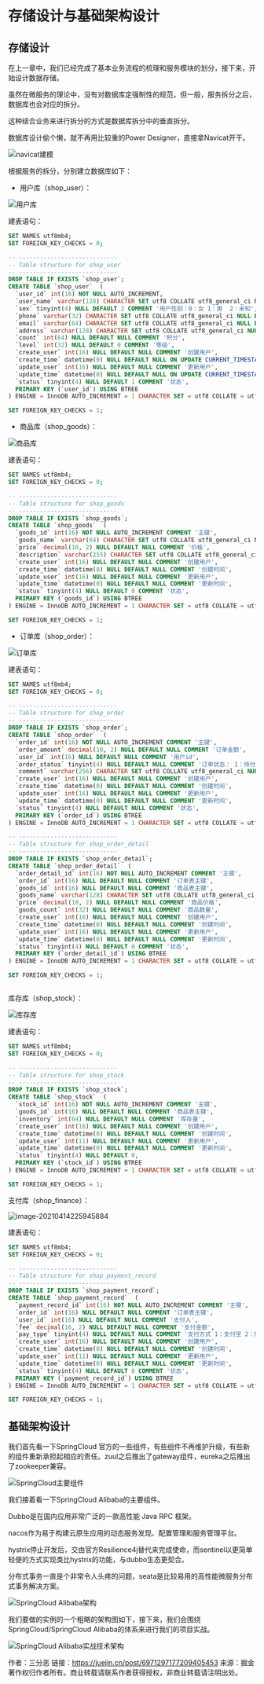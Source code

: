 # 存储设计与基础架构设计

## 存储设计

在上一章中，我们已经完成了基本业务流程的梳理和服务模块的划分，接下来，开始设计数据存储。

虽然在微服务的理论中，没有对数据库定强制性的规范，但一般，服务拆分之后，数据库也会对应的拆分。

这种结合业务来进行拆分的方式是数据库拆分中的垂直拆分。

数据库设计偷个懒，就不再用比较重的Power Designer，直接拿Navicat开干。

![navicat建模](https://gitee.com/wuyilong/picture-bed/raw/master/img/4b33b53f5a61450d9f6c5b97def0a4e4~tplv-k3u1fbpfcp-watermark.png)

根据服务的拆分，分别建立数据库如下：

- 用户库（shop_user）：

![用户库](https://gitee.com/wuyilong/picture-bed/raw/master/img/5bc6c194c1eb4433b1c69a14e43197ca~tplv-k3u1fbpfcp-watermark.png)

建表语句：

```sql
SET NAMES utf8mb4;
SET FOREIGN_KEY_CHECKS = 0;

-- ----------------------------
-- Table structure for shop_user
-- ----------------------------
DROP TABLE IF EXISTS `shop_user`;
CREATE TABLE `shop_user`  (
  `user_id` int(16) NOT NULL AUTO_INCREMENT,
  `user_name` varchar(128) CHARACTER SET utf8 COLLATE utf8_general_ci NULL DEFAULT NULL COMMENT '用户名',
  `sex` tinyint(4) NULL DEFAULT 2 COMMENT '用户性别：0：女 1：男  2：未知',
  `phone` varchar(32) CHARACTER SET utf8 COLLATE utf8_general_ci NULL DEFAULT NULL COMMENT '手机号',
  `email` varchar(64) CHARACTER SET utf8 COLLATE utf8_general_ci NULL DEFAULT NULL COMMENT '邮箱',
  `address` varchar(128) CHARACTER SET utf8 COLLATE utf8_general_ci NULL DEFAULT NULL COMMENT '地址',
  `count` int(64) NULL DEFAULT NULL COMMENT '积分',
  `level` int(32) NULL DEFAULT 0 COMMENT '等级',
  `create_user` int(16) NULL DEFAULT NULL COMMENT '创建用户',
  `create_time` datetime(0) NULL DEFAULT NULL ON UPDATE CURRENT_TIMESTAMP(0) COMMENT '创建时间',
  `update_user` int(16) NULL DEFAULT NULL COMMENT '更新用户',
  `update_time` datetime(0) NULL DEFAULT NULL ON UPDATE CURRENT_TIMESTAMP(0) COMMENT '更新时间',
  `status` tinyint(4) NULL DEFAULT 1 COMMENT '状态',
  PRIMARY KEY (`user_id`) USING BTREE
) ENGINE = InnoDB AUTO_INCREMENT = 1 CHARACTER SET = utf8 COLLATE = utf8_general_ci COMMENT = '用户表' ROW_FORMAT = Dynamic;

SET FOREIGN_KEY_CHECKS = 1;


```

- 商品库（shop_goods）：

![商品库](https://gitee.com/wuyilong/picture-bed/raw/master/img/cacf7f87cbcb4418bc69f5e1e0149f49~tplv-k3u1fbpfcp-watermark.png)

建表语句：

```sql
SET NAMES utf8mb4;
SET FOREIGN_KEY_CHECKS = 0;

-- ----------------------------
-- Table structure for shop_goods
-- ----------------------------
DROP TABLE IF EXISTS `shop_goods`;
CREATE TABLE `shop_goods`  (
  `goods_id` int(16) NOT NULL AUTO_INCREMENT COMMENT '主键',
  `goods_name` varchar(64) CHARACTER SET utf8 COLLATE utf8_general_ci NULL DEFAULT NULL COMMENT '商品名称',
  `price` decimal(10, 2) NULL DEFAULT NULL COMMENT '价格',
  `description` varchar(255) CHARACTER SET utf8 COLLATE utf8_general_ci NULL DEFAULT NULL COMMENT '商品介绍',
  `create_user` int(16) NULL DEFAULT NULL COMMENT '创建用户',
  `create_time` datetime(0) NULL DEFAULT NULL COMMENT '创建时间',
  `update_user` int(16) NULL DEFAULT NULL COMMENT '更新用户',
  `update_time` datetime(0) NULL DEFAULT NULL COMMENT '更新时间',
  `status` tinyint(4) NULL DEFAULT 0 COMMENT '状态',
  PRIMARY KEY (`goods_id`) USING BTREE
) ENGINE = InnoDB AUTO_INCREMENT = 1 CHARACTER SET = utf8 COLLATE = utf8_general_ci ROW_FORMAT = Dynamic;

SET FOREIGN_KEY_CHECKS = 1;

```

- 订单库（shop_order）：

![订单库](https://gitee.com/wuyilong/picture-bed/raw/master/img/1844f7b1028d402b953fcd0bafc06a75~tplv-k3u1fbpfcp-watermark.png)

建表语句：

```sql
SET NAMES utf8mb4;
SET FOREIGN_KEY_CHECKS = 0;

-- ----------------------------
-- Table structure for shop_order
-- ----------------------------
DROP TABLE IF EXISTS `shop_order`;
CREATE TABLE `shop_order`  (
  `order_id` int(16) NOT NULL AUTO_INCREMENT COMMENT '主键',
  `order_amount` decimal(10, 2) NULL DEFAULT NULL COMMENT '订单金额',
  `user_id` int(16) NULL DEFAULT NULL COMMENT '用户id',
  `order_status` tinyint(4) NULL DEFAULT NULL COMMENT '订单状态： 1：待付款  2：已支付 3：已发货 4：已完成 5：已关闭',
  `comment` varchar(256) CHARACTER SET utf8 COLLATE utf8_general_ci NULL DEFAULT NULL COMMENT '评价',
  `create_user` int(16) NULL DEFAULT NULL COMMENT '创建用户',
  `create_time` datetime(0) NULL DEFAULT NULL COMMENT '创建时间',
  `update_user` int(16) NULL DEFAULT NULL COMMENT '更新用户',
  `update_time` datetime(0) NULL DEFAULT NULL COMMENT '更新时间',
  `status` tinyint(4) NULL DEFAULT NULL COMMENT '状态',
  PRIMARY KEY (`order_id`) USING BTREE
) ENGINE = InnoDB AUTO_INCREMENT = 1 CHARACTER SET = utf8 COLLATE = utf8_general_ci ROW_FORMAT = Dynamic;

-- ----------------------------
-- Table structure for shop_order_detail
-- ----------------------------
DROP TABLE IF EXISTS `shop_order_detail`;
CREATE TABLE `shop_order_detail`  (
  `order_detail_id` int(16) NOT NULL AUTO_INCREMENT COMMENT '主键',
  `order_id` int(16) NULL DEFAULT NULL COMMENT '订单表主键',
  `goods_id` int(16) NULL DEFAULT NULL COMMENT '商品表主键',
  `goods_name` varchar(128) CHARACTER SET utf8 COLLATE utf8_general_ci NULL DEFAULT NULL COMMENT '商品名称',
  `price` decimal(10, 2) NULL DEFAULT NULL COMMENT '商品价格',
  `goods_count` int(32) NULL DEFAULT NULL COMMENT '商品数量',
  `create_user` int(16) NULL DEFAULT NULL COMMENT '创建用户',
  `create_time` datetime(0) NULL DEFAULT NULL COMMENT '创建时间',
  `update_user` int(16) NULL DEFAULT NULL COMMENT '更新用户',
  `update_time` datetime(0) NULL DEFAULT NULL COMMENT '更新时间',
  `status` tinyint(4) NULL DEFAULT 0 COMMENT '状态',
  PRIMARY KEY (`order_detail_id`) USING BTREE
) ENGINE = InnoDB AUTO_INCREMENT = 1 CHARACTER SET = utf8 COLLATE = utf8_general_ci ROW_FORMAT = Dynamic;

SET FOREIGN_KEY_CHECKS = 1;



```

库存库（shop_stock）：

![库存库](https://gitee.com/wuyilong/picture-bed/raw/master/img/37ce29a2c3164ee986892e92db46d7d9~tplv-k3u1fbpfcp-watermark.png)

建表语句：

```sql
SET NAMES utf8mb4;
SET FOREIGN_KEY_CHECKS = 0;

-- ----------------------------
-- Table structure for shop_stock
-- ----------------------------
DROP TABLE IF EXISTS `shop_stock`;
CREATE TABLE `shop_stock`  (
  `stock_id` int(16) NOT NULL AUTO_INCREMENT COMMENT '主键',
  `goods_id` int(16) NULL DEFAULT NULL COMMENT '商品表主键',
  `inventory` int(64) NULL DEFAULT NULL COMMENT '库存量',
  `create_user` int(16) NULL DEFAULT NULL COMMENT '创建用户',
  `create_time` datetime(0) NULL DEFAULT NULL COMMENT '创建时间',
  `update_user` int(11) NULL DEFAULT NULL COMMENT '更新用户',
  `update_time` datetime(0) NULL DEFAULT NULL COMMENT '更新时间',
  `status` tinyint(4) NULL DEFAULT 0,
  PRIMARY KEY (`stock_id`) USING BTREE
) ENGINE = InnoDB AUTO_INCREMENT = 1 CHARACTER SET = utf8 COLLATE = utf8_general_ci ROW_FORMAT = Dynamic;

SET FOREIGN_KEY_CHECKS = 1;

```

支付库（shop_finance）：

![image-20210414225945884](https://gitee.com/wuyilong/picture-bed/raw/master/img/4dc0d77f4fd947adb9ee1bb4c2e81677~tplv-k3u1fbpfcp-watermark.png)

建表语句：

```sql
SET NAMES utf8mb4;
SET FOREIGN_KEY_CHECKS = 0;

-- ----------------------------
-- Table structure for shop_payment_record
-- ----------------------------
DROP TABLE IF EXISTS `shop_payment_record`;
CREATE TABLE `shop_payment_record`  (
  `payment_record_id` int(16) NOT NULL AUTO_INCREMENT COMMENT '主键',
  `order_id` int(16) NULL DEFAULT NULL COMMENT '订单表主键',
  `user_id` int(16) NULL DEFAULT NULL COMMENT '支付人',
  `fee` decimal(16, 2) NULL DEFAULT NULL COMMENT '支付金额',
  `pay_type` tinyint(4) NULL DEFAULT NULL COMMENT '支付方式 1：支付宝 2：微信支付',
  `create_user` int(16) NULL DEFAULT NULL COMMENT '创建用户',
  `create_time` datetime(0) NULL DEFAULT NULL COMMENT '创建时间',
  `update_user` int(11) NULL DEFAULT NULL COMMENT '更新用户',
  `update_time` datetime(0) NULL DEFAULT NULL COMMENT '更新时间',
  `status` tinyint(4) NULL DEFAULT 0 COMMENT '状态',
  PRIMARY KEY (`payment_record_id`) USING BTREE
) ENGINE = InnoDB AUTO_INCREMENT = 1 CHARACTER SET = utf8 COLLATE = utf8_general_ci ROW_FORMAT = Dynamic;

SET FOREIGN_KEY_CHECKS = 1;

```

## 基础架构设计

我们首先看一下SpringCloud 官方的一些组件，有些组件不再维护升级，有些新的组件重新承担起相应的责任。zuul之后推出了gateway组件，eureka之后推出了zookeeper兼容。

![SpringCloud主要组件](https://gitee.com/wuyilong/picture-bed/raw/master/img/ee8ec48a2a574b9ea57004509dd1f763~tplv-k3u1fbpfcp-watermark.png)

我们接着看一下SpringCloud Alibaba的主要组件。

Dubbo是在国内应用非常广泛的一款高性能 Java RPC 框架。

nacos作为易于构建云原生应用的动态服务发现、配置管理和服务管理平台。

hystrix停止开发后，交由官方Resilience4j替代来完成使命，而sentinel以更简单轻便的方式实现类比hystrix的功能，与dubbo生态更契合。

分布式事务一直是个非常令人头疼的问题，seata是比较易用的高性能微服务分布式事务解决方案。

![SpringCloud Alibaba架构](https://gitee.com/wuyilong/picture-bed/raw/master/img/d55dffc7d1a54140b1c4fa187e9fce56~tplv-k3u1fbpfcp-watermark.png)

我们要做的实例的一个粗略的架构图如下，接下来，我们会围绕SpringCloud/SpringCloud Alibaba的体系来进行我们的项目实战。

![SpringCloud Alibaba实战技术架构](https://gitee.com/wuyilong/picture-bed/raw/master/img/561d9d21f92b4da7b3caff8bb20e2a53~tplv-k3u1fbpfcp-watermark.png)




作者：三分恶
链接：https://juejin.cn/post/6971297177209405453
来源：掘金
著作权归作者所有。商业转载请联系作者获得授权，非商业转载请注明出处。